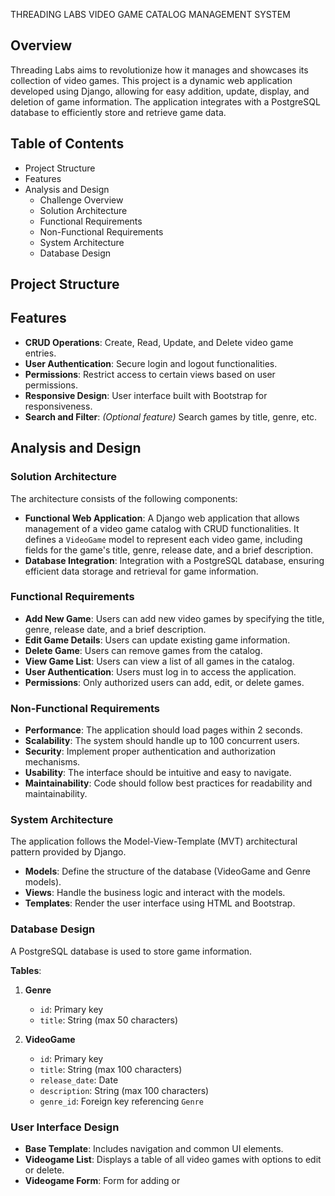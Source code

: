 THREADING LABS VIDEO GAME CATALOG MANAGEMENT SYSTEM

Overview
--------

Threading Labs aims to revolutionize how it manages and showcases its collection of video games. This project is a dynamic web application developed using Django, allowing for easy addition, update, display, and deletion of game information. The application integrates with a PostgreSQL database to efficiently store and retrieve game data.

Table of Contents
-----------------

- Project Structure
- Features
- Analysis and Design
  - Challenge Overview
  - Solution Architecture
  - Functional Requirements
  - Non-Functional Requirements
  - System Architecture
  - Database Design

Project Structure
-----------------




Features
--------

- **CRUD Operations**: Create, Read, Update, and Delete video game entries.
- **User Authentication**: Secure login and logout functionalities.
- **Permissions**: Restrict access to certain views based on user permissions.
- **Responsive Design**: User interface built with Bootstrap for responsiveness.
- **Search and Filter**: *(Optional feature)* Search games by title, genre, etc.

Analysis and Design
-------------------

### Solution Architecture

The architecture consists of the following components:

- **Functional Web Application**: A Django web application that allows management of a video game catalog with CRUD functionalities. It defines a `VideoGame` model to represent each video game, including fields for the game's title, genre, release date, and a brief description.
- **Database Integration**: Integration with a PostgreSQL database, ensuring efficient data storage and retrieval for game information.

### Functional Requirements

- **Add New Game**: Users can add new video games by specifying the title, genre, release date, and a brief description.
- **Edit Game Details**: Users can update existing game information.
- **Delete Game**: Users can remove games from the catalog.
- **View Game List**: Users can view a list of all games in the catalog.
- **User Authentication**: Users must log in to access the application.
- **Permissions**: Only authorized users can add, edit, or delete games.

### Non-Functional Requirements

- **Performance**: The application should load pages within 2 seconds.
- **Scalability**: The system should handle up to 100 concurrent users.
- **Security**: Implement proper authentication and authorization mechanisms.
- **Usability**: The interface should be intuitive and easy to navigate.
- **Maintainability**: Code should follow best practices for readability and maintainability.

### System Architecture

The application follows the Model-View-Template (MVT) architectural pattern provided by Django.

- **Models**: Define the structure of the database (VideoGame and Genre models).
- **Views**: Handle the business logic and interact with the models.
- **Templates**: Render the user interface using HTML and Bootstrap.

### Database Design

A PostgreSQL database is used to store game information.

**Tables**:

1. **Genre**
   - `id`: Primary key
   - `title`: String (max 50 characters)

2. **VideoGame**
   - `id`: Primary key
   - `title`: String (max 100 characters)
   - `release_date`: Date
   - `description`: String (max 100 characters)
   - `genre_id`: Foreign key referencing `Genre`

### User Interface Design

- **Base Template**: Includes navigation and common UI elements.
- **Videogame List**: Displays a table of all video games with options to edit or delete.
- **Videogame Form**: Form for adding or 
